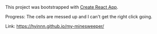 This project was bootstrapped with [Create React App](https://github.com/facebook/create-react-app).


Progress: The cells are messed up and I can't get the right click going. 

Link: https://hyinnn.github.io/my-minesweeper/

